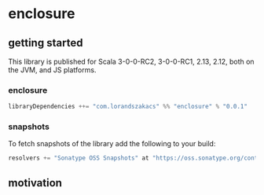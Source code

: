 # enclosure

## getting started

This library is published for Scala 3-0-0-RC2, 3-0-0-RC1, 2.13, 2.12, both on the JVM, and JS platforms.

### enclosure

```scala
libraryDependencies ++= "com.lorandszakacs" %% "enclosure" % "0.0.1"
```

### snapshots

To fetch snapshots of the library add the following to your build:

```scala
resolvers += "Sonatype OSS Snapshots" at "https://oss.sonatype.org/content/repositories/snapshots"
```

## motivation